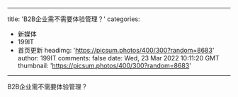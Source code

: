 
---
title: 'B2B企业需不需要体验管理？'
categories: 
 - 新媒体
 - 199IT
 - 首页更新
headimg: 'https://picsum.photos/400/300?random=8683'
author: 199IT
comments: false
date: Wed, 23 Mar 2022 10:11:20 GMT
thumbnail: 'https://picsum.photos/400/300?random=8683'
---

<div>   
B2B企业需不需要体验管理？  
</div>
            
